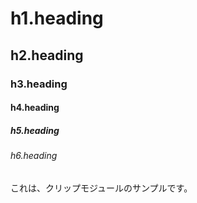 # h1.heading
## h2.heading
### h3.heading
#### h4.heading
##### h5.heading
###### h6.heading

これは、クリップモジュールのサンプルです。
